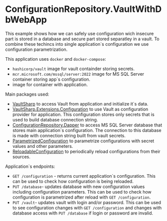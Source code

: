 # ConfigurationRepository.VaultWithDbWebApp

This example shows how we can safely use configuration wich insecure part is stored in a database and secure part stored separatley in a vault. To combine these techincs into single application\`s configuration we use configuration parametrization.

This application uses `docker` and `docker-compose`:
- `hashicorp/vault` image for vault containder storing secrets.
- `mcr.microsoft.com/mssql/server:2022` image for MS SQL Server container storing app\`s configuration.
- image for container with application.

Main packages used:
- [VaultSharp](https://github.com/rajanadar/VaultSharp) to access Vault from application and initialize it\`s data.
- [VaultSharp.Extensions.Configuration](https://github.com/MrZoidberg/VaultSharp.Extensions.Configuration) to use Vault as configuration provider for application. This configuration stores only secrets that is used to build database connection string.
- [ConfigurationRepository.Dapper](https://github.com/TimurRybakov/ConfigurationRepository/tree/master/src/ConfigurationRepository.Dapper) to access MS SQL Server database that stores main application\`s configuration. The connection to this database is made with connection string built from vault secrets.
- [ParametrizedConfiguration](https://github.com/TimurRybakov/ConfigurationRepository/tree/master/src/ParametrizedConfiguration) to parametrize configurations with secret values and other parameters.
- [ReloadableConfiguration](https://github.com/TimurRybakov/ConfigurationRepository/tree/master/src/ReloadableConfiguration) to periodically reload configurations from their sources.

Application\`s endpoints:
- `GET /configuration` - returns current application\`s configuration. This can be used to check how configuration is being reloaded.
- `PUT /database`- updates database with new configuration values including configuration parameters. This can be used to check how configuration is parametrized after reload with `GET /configuration`.
- `PUT /vault`- updates vault with login and/or password. This can be used to see configuration changes with `GET /configuration` and changes with database access with `PUT /database` if login or password are invalid.
